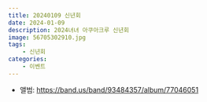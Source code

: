 ```yaml
---
title: 20240109 신년회
date: 2024-01-09
description: 2024녀녀 아쿠아크루 신년회
image: 56705302910.jpg
tags:
    - 신년회
categories:
    - 이벤트
---
```


- 앨범: https://band.us/band/93484357/album/77046051